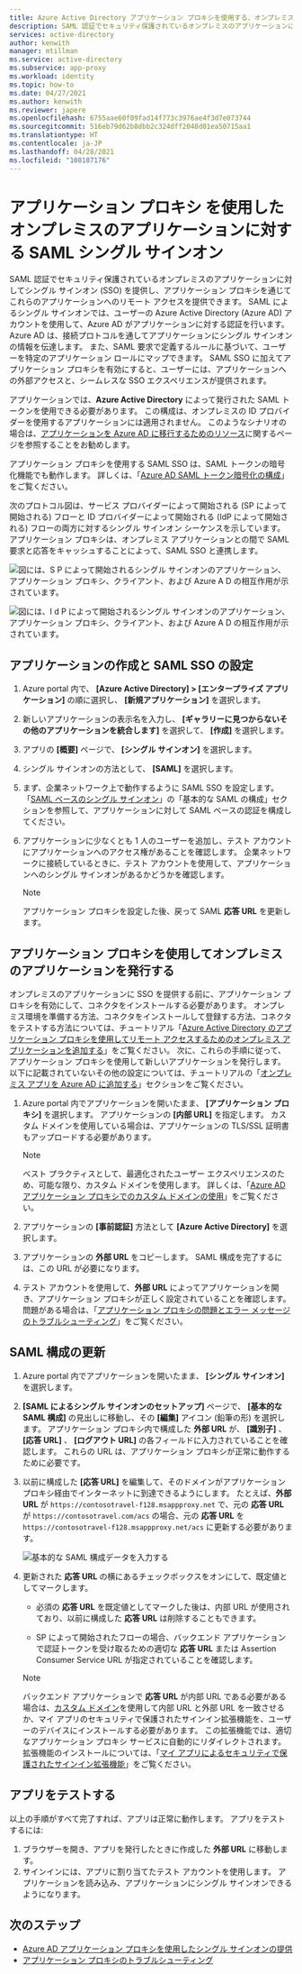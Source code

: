```yaml
---
title: Azure Active Directory アプリケーション プロキシを使用する、オンプレミス アプリの SAML シングル サインオン
description: SAML 認証でセキュリティ保護されているオンプレミスのアプリケーションにシングル サインオンを提供する方法を説明します。 アプリケーション プロキシを使用したオンプレミス アプリへのリモート アクセスを提供します。
services: active-directory
author: kenwith
manager: mtillman
ms.service: active-directory
ms.subservice: app-proxy
ms.workload: identity
ms.topic: how-to
ms.date: 04/27/2021
ms.author: kenwith
ms.reviewer: japere
ms.openlocfilehash: 6755aae60f09fad14f773c3976ae4f3d7e073744
ms.sourcegitcommit: 516eb79d62b8dbb2c324dff2048d01ea50715aa1
ms.translationtype: HT
ms.contentlocale: ja-JP
ms.lasthandoff: 04/28/2021
ms.locfileid: "108187176"
---
```

# <a name="saml-single-sign-on-for-on-premises-applications-with-application-proxy"></a>アプリケーション プロキシ を使用したオンプレミスのアプリケーションに対する SAML シングル サインオン

SAML 認証でセキュリティ保護されているオンプレミスのアプリケーションに対してシングル サインオン (SSO) を提供し、アプリケーション プロキシを通じてこれらのアプリケーションへのリモート アクセスを提供できます。 SAML によるシングル サインオンでは、ユーザーの Azure Active Directory (Azure AD) アカウントを使用して、Azure AD がアプリケーションに対する認証を行います。 Azure AD は、接続プロトコルを通してアプリケーションにシングル サインオンの情報を伝達します。 また、SAML 要求で定義するルールに基づいて、ユーザーを特定のアプリケーション ロールにマップできます。 SAML SSO に加えてアプリケーション プロキシを有効にすると、ユーザーには、アプリケーションへの外部アクセスと、シームレスな SSO エクスペリエンスが提供されます。

アプリケーションでは、**Azure Active Directory** によって発行された SAML トークンを使用できる必要があります。 この構成は、オンプレミスの ID プロバイダーを使用するアプリケーションには適用されません。 このようなシナリオの場合は、[アプリケーションを Azure AD に移行するためのリソース](../manage-apps/migration-resources.md)に関するページを参照することをお勧めします。

アプリケーション プロキシを使用する SAML SSO は、SAML トークンの暗号化機能でも動作します。 詳しくは、「[Azure AD SAML トークン暗号化の構成](../manage-apps/howto-saml-token-encryption.md)」をご覧ください。

次のプロトコル図は、サービス プロバイダーによって開始される (SP によって開始される) フローと ID プロバイダーによって開始される (IdP によって開始される) フローの両方に対するシングル サインオン シーケンスを示しています。 アプリケーション プロキシは、オンプレミス アプリケーションとの間で SAML 要求と応答をキャッシュすることによって、SAML SSO と連携します。

  ![図には、S P によって開始されるシングル サインオンのアプリケーション、アプリケーション プロキシ、クライアント、および Azure A D の相互作用が示されています。](./media/application-proxy-configure-single-sign-on-on-premises-apps/saml-sp-initiated-flow.png)

  ![図には、I d P によって開始されるシングル サインオンのアプリケーション、アプリケーション プロキシ、クライアント、および Azure A D の相互作用が示されています。](./media/application-proxy-configure-single-sign-on-on-premises-apps/saml-idp-initiated-flow.png)

## <a name="create-an-application-and-set-up-saml-sso"></a>アプリケーションの作成と SAML SSO の設定

1. Azure portal 内で、 **[Azure Active Directory] > [エンタープライズ アプリケーション]** の順に選択し、 **[新規アプリケーション]** を選択します。

2. 新しいアプリケーションの表示名を入力し、 **[ギャラリーに見つからないその他のアプリケーションを統合します]** を選択して、 **[作成]** を選択します。

3. アプリの **[概要]** ページで、 **[シングル サインオン]** を選択します。

4. シングル サインオンの方法として、 **[SAML]** を選択します。

5. まず、企業ネットワーク上で動作するように SAML SSO を設定します。「[SAML ベースのシングル サインオン](../manage-apps/configure-saml-single-sign-on.md)」の「基本的な SAML の構成」セクションを参照して、アプリケーションに対して SAML ベースの認証を構成してください。

6. アプリケーションに少なくとも 1 人のユーザーを追加し、テスト アカウントにアプリケーションへのアクセス権があることを確認します。 企業ネットワークに接続しているときに、テスト アカウントを使用して、アプリケーションへのシングル サインオンがあるかどうかを確認します。 

   > [!NOTE]
   > アプリケーション プロキシを設定した後、戻って SAML **応答 URL** を更新します。

## <a name="publish-the-on-premises-application-with-application-proxy"></a>アプリケーション プロキシを使用してオンプレミスのアプリケーションを発行する

オンプレミスのアプリケーションに SSO を提供する前に、アプリケーション プロキシを有効にして、コネクタをインストールする必要があります。 オンプレミス環境を準備する方法、コネクタをインストールして登録する方法、コネクタをテストする方法については、チュートリアル「[Azure Active Directory のアプリケーション プロキシを使用してリモート アクセスするためのオンプレミス アプリケーションを追加する](application-proxy-add-on-premises-application.md)」をご覧ください。 次に、これらの手順に従って、アプリケーション プロキシを使用して新しいアプリケーションを発行します。 以下に記載されていないその他の設定については、チュートリアルの「[オンプレミス アプリを Azure AD に追加する](application-proxy-add-on-premises-application.md#add-an-on-premises-app-to-azure-ad)」セクションをご覧ください。

1. Azure portal 内でアプリケーションを開いたまま、 **[アプリケーション プロキシ]** を選択します。 アプリケーションの **[内部 URL]** を指定します。 カスタム ドメインを使用している場合は、アプリケーションの TLS/SSL 証明書もアップロードする必要があります。 
   > [!NOTE]
   > ベスト プラクティスとして、最適化されたユーザー エクスペリエンスのため、可能な限り、カスタム ドメインを使用します。 詳しくは、「[Azure AD アプリケーション プロキシでのカスタム ドメインの使用](application-proxy-configure-custom-domain.md)」をご覧ください。

2. アプリケーションの **[事前認証]** 方法として **[Azure Active Directory]** を選択します。

3. アプリケーションの **外部 URL** をコピーします。 SAML 構成を完了するには、この URL が必要になります。

4. テスト アカウントを使用して、**外部 URL** によってアプリケーションを開き、アプリケーション プロキシが正しく設定されていることを確認します。 問題がある場合は、「[アプリケーション プロキシの問題とエラー メッセージのトラブルシューティング](application-proxy-troubleshoot.md)」をご覧ください。

## <a name="update-the-saml-configuration"></a>SAML 構成の更新

1. Azure portal 内でアプリケーションを開いたまま、 **[シングル サインオン]** を選択します。 

2. **[SAML によるシングル サインオンのセットアップ]** ページで、 **[基本的な SAML 構成]** の見出しに移動し、その **[編集]** アイコン (鉛筆の形) を選択します。 アプリケーション プロキシ内で構成した **外部 URL** が、 **[識別子]** 、 **[応答 URL]** 、 **[ログアウト URL]** の各フィールドに入力されていることを確認します。 これらの URL は、アプリケーション プロキシが正常に動作するために必要です。 

3. 以前に構成した **[応答 URL]** を編集して、そのドメインがアプリケーション プロキシ経由でインターネットに到達できるようにします。 たとえば、**外部 URL** が `https://contosotravel-f128.msappproxy.net` で、元の **応答 URL** が `https://contosotravel.com/acs` の場合、元の **応答 URL** を `https://contosotravel-f128.msappproxy.net/acs` に更新する必要があります。

    ![基本的な SAML 構成データを入力する](./media/application-proxy-configure-single-sign-on-on-premises-apps/basic-saml-configuration.png)


4. 更新された **応答 URL** の横にあるチェックボックスをオンにして、既定値としてマークします。

   * 必須の **応答 URL** を既定値としてマークした後は、内部 URL が使用されており、以前に構成した **応答 URL** は削除することもできます。

   * SP によって開始されたフローの場合、バックエンド アプリケーションで認証トークンを受け取るための適切な **応答 URL** または Assertion Consumer Service URL が指定されていることを確認します。

    > [!NOTE]
    > バックエンド アプリケーションで **応答 URL** が内部 URL である必要がある場合は、[カスタム ドメイン](application-proxy-configure-custom-domain.md)を使用して内部 URL と外部 URL を一致させるか、マイ アプリのセキュリティで保護されたサインイン拡張機能を、ユーザーのデバイスにインストールする必要があります。 この拡張機能では、適切なアプリケーション プロキシ サービスに自動的にリダイレクトされます。 拡張機能のインストールについては、「[マイ アプリによるセキュリティで保護されたサインイン拡張機能](../user-help/my-apps-portal-end-user-access.md#download-and-install-the-my-apps-secure-sign-in-extension)」をご覧ください。
    
## <a name="test-your-app"></a>アプリをテストする

以上の手順がすべて完了すれば、アプリは正常に動作します。 アプリをテストするには:

1. ブラウザーを開き、アプリを発行したときに作成した **外部 URL** に移動します。 
1. サインインには、アプリに割り当てたテスト アカウントを使用します。 アプリケーションを読み込み、アプリケーションにシングル サインオンできるようになります。

## <a name="next-steps"></a>次のステップ

- [Azure AD アプリケーション プロキシを使用したシングル サインオンの提供](../manage-apps/what-is-single-sign-on.md)
- [アプリケーション プロキシのトラブルシューティング](application-proxy-troubleshoot.md)